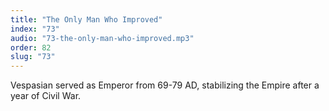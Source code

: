 ```yaml
---
title: "The Only Man Who Improved"
index: "73"
audio: "73-the-only-man-who-improved.mp3"
order: 82
slug: "73"
---
```


Vespasian served as Emperor from 69-79 AD, stabilizing the Empire after a year of Civil War.


